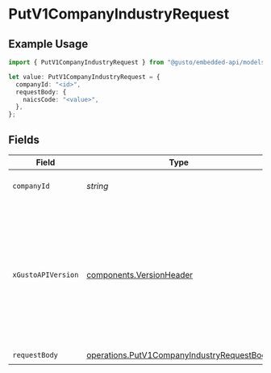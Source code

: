 # PutV1CompanyIndustryRequest

## Example Usage

```typescript
import { PutV1CompanyIndustryRequest } from "@gusto/embedded-api/models/operations";

let value: PutV1CompanyIndustryRequest = {
  companyId: "<id>",
  requestBody: {
    naicsCode: "<value>",
  },
};
```

## Fields

| Field                                                                                                                                                                                                                        | Type                                                                                                                                                                                                                         | Required                                                                                                                                                                                                                     | Description                                                                                                                                                                                                                  |
| ---------------------------------------------------------------------------------------------------------------------------------------------------------------------------------------------------------------------------- | ---------------------------------------------------------------------------------------------------------------------------------------------------------------------------------------------------------------------------- | ---------------------------------------------------------------------------------------------------------------------------------------------------------------------------------------------------------------------------- | ---------------------------------------------------------------------------------------------------------------------------------------------------------------------------------------------------------------------------- |
| `companyId`                                                                                                                                                                                                                  | *string*                                                                                                                                                                                                                     | :heavy_check_mark:                                                                                                                                                                                                           | The UUID of the company                                                                                                                                                                                                      |
| `xGustoAPIVersion`                                                                                                                                                                                                           | [components.VersionHeader](../../models/components/versionheader.md)                                                                                                                                                         | :heavy_minus_sign:                                                                                                                                                                                                           | Determines the date-based API version associated with your API call. If none is provided, your application's [minimum API version](https://docs.gusto.com/embedded-payroll/docs/api-versioning#minimum-api-version) is used. |
| `requestBody`                                                                                                                                                                                                                | [operations.PutV1CompanyIndustryRequestBody](../../models/operations/putv1companyindustryrequestbody.md)                                                                                                                     | :heavy_check_mark:                                                                                                                                                                                                           | N/A                                                                                                                                                                                                                          |
